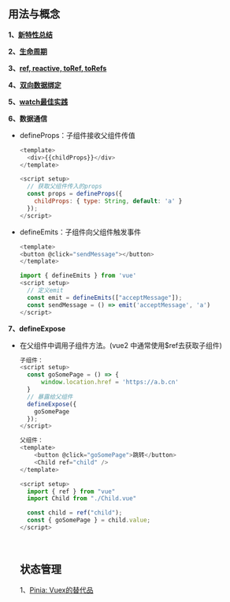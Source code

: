 ## 用法与概念

**1、[新特性总结](https://juejin.cn/post/6968094627375087653)**

**2、[生命周期](https://juejin.cn/post/6997412902713950221)**


**3、[ref, reactive, toRef, toRefs](https://github.com/yang1212/collection-about/issues/45)**

**4、[双向数据绑定](https://github.com/yang1212/collection-about/issues/70)**

**5、[watch最佳实践](https://juejin.cn/post/6980987158710452231)**

**6、数据通信**

* defineProps：子组件接收父组件传值
  ````javaScript
  <template>
    <div>{{childProps}}</div>
  </template>

  <script setup>
    // 获取父组件传入的props
    const props = defineProps({
      childProps: { type: String, default: 'a' }
    });
  </script>

  ````
* defineEmits：子组件向父组件触发事件
  ````javaScript
  <template>
  <button @click="sendMessage"></button>
  </template>

  import { defineEmits } from 'vue'
  <script setup>
    // 定义emit
    const emit = defineEmits(["acceptMessage"]);
    const sendMessage = () => emit('acceptMessage', 'a')
  </script>

  ````
**7、defineExpose**
* 在父组件中调用子组件方法。(vue2 中通常使用$ref去获取子组件)
  ````javaScript
  子组件：
  <script setup>
    const goSomePage = () => {
        window.location.href = 'https://a.b.cn'
    }
    // 暴露给父组件
    defineExpose({
      goSomePage
    });
  </script>

  父组件：
  <template>
      <button @click="goSomePage">跳转</button>
      <Child ref="child" />
  </template>

  <script setup>
    import { ref } from "vue"
    import Child from "./Child.vue"

    const child = ref("child");
    const { goSomePage } = child.value;
  </script>
  ````
  <br/>

  ## 状态管理

  1、[Pinia: Vuex的替代品](https://github.com/yang1212/collection-about/issues/44)




  <br/>
  
